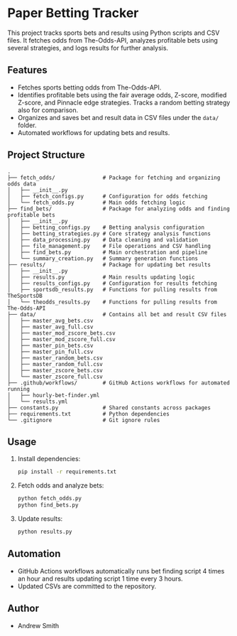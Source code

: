 # Paper Betting Tracker

This project tracks sports bets and results using Python scripts and CSV files. It fetches odds from The-Odds-API, analyzes profitable bets using several strategies, and logs results for further analysis.

## Features
- Fetches sports betting odds from The-Odds-API.
- Identifies profitable bets using the fair average odds, Z-score, modified Z-score, and Pinnacle edge strategies. Tracks a random betting strategy also for comparison.
- Organizes and saves bet and result data in CSV files under the `data/` folder.
- Automated workflows for updating bets and results.

## Project Structure
```
.
├── fetch_odds/               # Package for fetching and organizing odds data
│   ├── __init__.py
│   ├── fetch_configs.py      # Configuration for odds fetching
│   └── fetch_odds.py         # Main odds fetching logic
├── find_bets/                # Package for analyzing odds and finding profitable bets
│   ├── __init__.py
│   ├── betting_configs.py    # Betting analysis configuration
│   ├── betting_strategies.py # Core strategy analysis functions
│   ├── data_processing.py    # Data cleaning and validation
│   ├── file_management.py    # File operations and CSV handling
│   ├── find_bets.py          # Main orchestration and pipeline
│   └── summary_creation.py   # Summary generation functions
├── results/                  # Package for updating bet results
│   ├── __init__.py
│   ├── results.py            # Main results updating logic
│   ├── results_configs.py    # Configuration for results fetching
│   ├── sportsdb_results.py   # Functions for pulling results from TheSportsDB
│   └── theodds_results.py    # Functions for pulling results from The-Odds-API
├── data/                     # Contains all bet and result CSV files
│   ├── master_avg_bets.csv
│   ├── master_avg_full.csv
│   ├── master_mod_zscore_bets.csv
│   ├── master_mod_zscore_full.csv
│   ├── master_pin_bets.csv
│   ├── master_pin_full.csv
│   ├── master_random_bets.csv
│   ├── master_random_full.csv
│   ├── master_zscore_bets.csv
│   └── master_zscore_full.csv
├── .github/workflows/        # GitHub Actions workflows for automated running
│   ├── hourly-bet-finder.yml
│   └── results.yml
├── constants.py              # Shared constants across packages
├── requirements.txt          # Python dependencies
└── .gitignore                # Git ignore rules
```

## Usage
1. Install dependencies:
   ```bash
   pip install -r requirements.txt
   ```
2. Fetch odds and analyze bets:
   ```bash
   python fetch_odds.py
   python find_bets.py
   ```
3. Update results:
   ```bash
   python results.py
   ```

## Automation
- GitHub Actions workflows automatically runs bet finding script 4 times an hour and results updating script 1 time every 3 hours.
- Updated CSVs are committed to the repository.

## Author
- Andrew Smith
